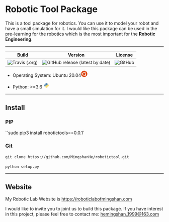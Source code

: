 # Robotic Tool Package

This is a tool package for robotics. You can use it to model your robot and have a small simulation for it. I would like this package can be used in the pre-learning for the robotics which is the most important for the **Robotic Engineering**.

------

| Build                                                        | Version                                                      | License                                                      |
| ------------------------------------------------------------ | ------------------------------------------------------------ | ------------------------------------------------------------ |
| ![Travis (.org)](https://img.shields.io/travis/MingshanHe/robotictool?style=flat-square) | ![GitHub release (latest by date)](https://img.shields.io/github/v/release/MingshanHe/robotictool?style=flat-square) | ![GitHub](https://img.shields.io/github/license/MingshanHe/robotictool?style=flat-square) |

* Operating System: Ubuntu 20.04<code><img height="20" src="https://raw.githubusercontent.com/github/explore/80688e429a7d4ef2fca1e82350fe8e3517d3494d/topics/ubuntu/ubuntu.png" alt="ubuntu"></code>

* Python: >=3.6 <code><img height="20" src="https://raw.githubusercontent.com/github/explore/80688e429a7d4ef2fca1e82350fe8e3517d3494d/topics/python/python.png" alt="Python"></code>

------

## Install

### PIP

``sudo pip3 install robotictools==0.0.1`

### Git

`git clone https://github.com/MingshanHe/robotictool.git`

`python setup.py`

------

## Website

My Robotic Lab Website is https://roboticlabofmingshan.com

I would like to invite you to joint us to build this package. If you have interest in this project, please feel free to contact me: hemingshan_1999@163.com
